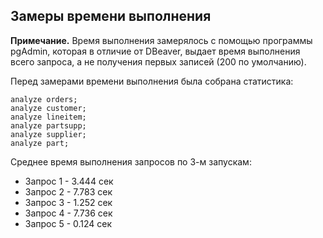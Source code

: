 ## Замеры времени выполнения ##  
   
**Примечание.** Время выполнения замерялось с помощью программы pgAdmin, которая в отличие от DBeaver, выдает время выполнения всего запроса, а не получения первых записей (200 по умолчанию).  

Перед замерами времени выполнения была собрана статистика:   
```   
analyze orders;   
analyze customer;   
analyze lineitem;   
analyze partsupp;   
analyze supplier;   
analyze part;   
```
      
Среднее время выполнения запросов по 3-м запускам:   
   
* Запрос 1 - 3.444 сек   
* Запрос 2 - 7.783 сек   
* Запрос 3 - 1.252 сек   
* Запрос 4 - 7.736 сек   
* Запрос 5 - 0.124 сек   
   

